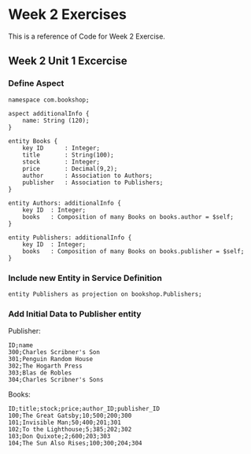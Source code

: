 # Week 2 Exercises
This is a reference of Code for Week 2 Exercise.

## Week 2 Unit 1 Excercise

### Define Aspect
```cds
namespace com.bookshop;

aspect additionalInfo {
    name: String (120);
}

entity Books {
    key ID      : Integer;
    title       : String(100);
    stock       : Integer;
    price       : Decimal(9,2);
    author      : Association to Authors;
    publisher   : Association to Publishers;
}

entity Authors: additionalInfo {
    key ID  : Integer;
    books   : Composition of many Books on books.author = $self;
}

entity Publishers: additionalInfo {
    key ID  : Integer;
    books   : Composition of many Books on books.publisher = $self;
}
```

### Include new Entity in Service Definition
```cds
entity Publishers as projection on bookshop.Publishers;
```

### Add Initial Data to Publisher entity

Publisher:
```csv
ID;name
300;Charles Scribner's Son
301;Penguin Random House
302;The Hogarth Press
303;Blas de Robles
304;Charles Scribner's Sons
```

Books:
```csv
ID;title;stock;price;author_ID;publisher_ID
100;The Great Gatsby;10;500;200;300
101;Invisible Man;50;400;201;301
102;To the Lighthouse;5;385;202;302
103;Don Quixote;2;600;203;303
104;The Sun Also Rises;100;300;204;304
```
